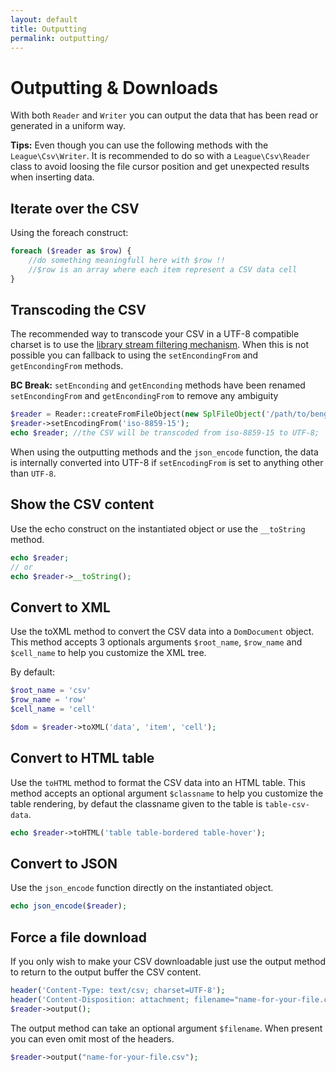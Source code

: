 ```yaml
---
layout: default
title: Outputting
permalink: outputting/
---
```


# Outputting & Downloads

With both `Reader` and `Writer` you can output the data that has been read or 
generated in a uniform way.

<p class="message-info"><strong>Tips:</strong> Even though you can use the following methods with the <code>League\Csv\Writer</code>. It is recommended to do so with a <code>League\Csv\Reader</code> class to avoid loosing the file cursor position and get unexpected results when inserting data.</p>

## Iterate over the CSV

Using the foreach construct:

~~~ php
foreach ($reader as $row) {
    //do something meaningfull here with $row !!
    //$row is an array where each item represent a CSV data cell
}
~~~

## Transcoding the CSV

The recommended way to transcode your CSV in a UTF-8 compatible charset is to use the <a href="/filtering/">library stream filtering mechanism</a>. When this is not possible you can fallback to using the `setEncondingFrom` and `getEncondingFrom` methods.

<p class="message-warning"><strong>BC Break:</strong> <code>setEnconding</code> and <code>getEnconding</code> methods have been renamed <code>setEncondingFrom</code> and <code>getEncondingFrom</code> to remove any ambiguity</p>

~~~ php
$reader = Reader::createFromFileObject(new SplFileObject('/path/to/bengali.csv'));
$reader->setEncodingFrom('iso-8859-15');
echo $reader; //the CSV will be transcoded from iso-8859-15 to UTF-8;
~~~

When using the outputting methods and the `json_encode` function, the data is internally converted into UTF-8 if `setEncodingFrom` is set to anything other than `UTF-8`.

## Show the CSV content

Use the echo construct on the instantiated object or use the `__toString` method.

~~~ php
echo $reader;
// or
echo $reader->__toString();
~~~

## Convert to XML

Use the toXML method to convert the CSV data into a `DomDocument` object. This
method accepts 3 optionals arguments `$root_name`, `$row_name` and `$cell_name` 
to help you customize the XML tree.

By default:

~~~ php
$root_name = 'csv'
$row_name = 'row'
$cell_name = 'cell'
~~~

~~~ php
$dom = $reader->toXML('data', 'item', 'cell');
~~~

## Convert to HTML table

Use the `toHTML` method to format the CSV data into an HTML table. This method 
accepts an optional argument `$classname` to help you customize the table 
rendering, by defaut the classname given to the table is `table-csv-data`.

~~~ php
echo $reader->toHTML('table table-bordered table-hover');
~~~

## Convert to JSON

Use the `json_encode` function directly on the instantiated object.

~~~ php
echo json_encode($reader);
~~~

## Force a file download

If you only wish to make your CSV downloadable just use the output method to 
return to the output buffer the CSV content.

~~~ php
header('Content-Type: text/csv; charset=UTF-8');
header('Content-Disposition: attachment; filename="name-for-your-file.csv"');
$reader->output();
~~~

The output method can take an optional argument `$filename`. When present you
can even omit most of the headers.

~~~ php
$reader->output("name-for-your-file.csv");
~~~